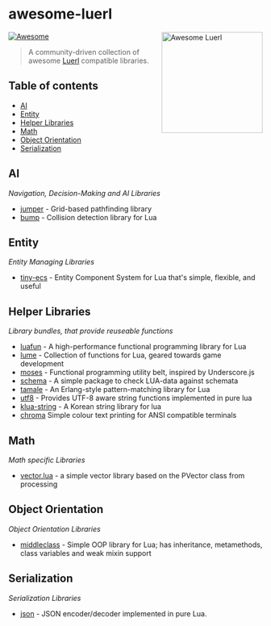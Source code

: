 # awesome-luerl
<img src="https://luerl.org/images/luerl.png" align="right" width="200" alt="Awesome Luerl">

[![Awesome](https://cdn.rawgit.com/sindresorhus/awesome/d7305f38d29fed78fa85652e3a63e154dd8e8829/media/badge.svg)](https://github.com/sindresorhus/awesome)

> A community-driven collection of awesome [Luerl](http://luerl.org) compatible libraries.

## Table of contents

* [AI](#ai)
* [Entity](#entity)
* [Helper Libraries](#helper-libraries)
* [Math](#math)
* [Object Orientation](#object)
* [Serialization](#serialization)

## AI
*Navigation, Decision-Making and AI Libraries*

* [jumper](https://github.com/Yonaba/Jumper) - Grid-based pathfinding library
* [bump](https://github.com/kikito/bump.lua) - Collision detection library for Lua

## Entity
*Entity Managing Libraries*

* [tiny-ecs](https://github.com/bakpakin/tiny-ecs) - Entity Component System for Lua that's simple, flexible, and useful

## <a name="helper"></a>Helper Libraries
*Library bundles, that provide reuseable functions*

* [luafun](https://github.com/luafun/luafun) - A high-performance functional programming library for Lua
* [lume](https://github.com/rxi/lume/) - Collection of functions for Lua, geared towards game development
* [moses](https://github.com/Yonaba/Moses) - Functional programming utility belt, inspired by Underscore.js
* [schema](https://github.com/sschoener/lua-schema) - A simple package to check LUA-data against schemata
* [tamale](https://github.com/perusio/tamale) - An Erlang-style pattern-matching library for Lua
* [utf8](utf8) - Provides UTF-8 aware string functions implemented in pure lua
* [klua-string](https://github.com/airtaxi/KLua-String) - A Korean string library for lua
* [chroma](https://github.com/ldrumm/lua-chroma) Simple colour text printing for ANSI compatible terminals

## Math
*Math specific Libraries*

* [vector.lua](https://github.com/themousery/vector.lua) - a simple vector library based on the PVector class from processing

## <a name="object"></a>Object Orientation
*Object Orientation Libraries*

* [middleclass](https://github.com/kikito/middleclass) - Simple OOP library for Lua; has inheritance, metamethods, class variables and weak mixin support

## Serialization
*Serialization Libraries*

* [json](json) - JSON encoder/decoder implemented in pure Lua.


